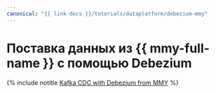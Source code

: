 ```yaml
---
canonical: "{{ link-docs }}/tutorials/dataplatform/debezium-mmy"
---
```


# Поставка данных из {{ mmy-full-name }} с помощью Debezium

{% include notitle [Kafka CDC with Debezium from MMY](../../../_tutorials/dataplatform/debezium-mmy.md) %}
